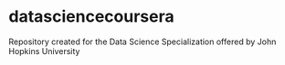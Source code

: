 # datasciencecoursera
Repository created for the Data Science Specialization offered by John Hopkins University
